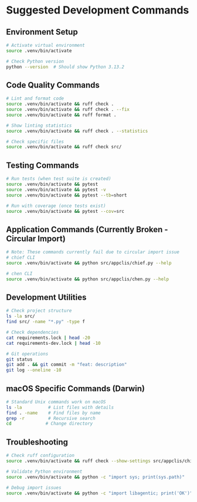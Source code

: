# Suggested Development Commands

## Environment Setup
```bash
# Activate virtual environment
source .venv/bin/activate

# Check Python version
python --version  # Should show Python 3.13.2
```

## Code Quality Commands
```bash
# Lint and format code
source .venv/bin/activate && ruff check .
source .venv/bin/activate && ruff check . --fix
source .venv/bin/activate && ruff format .

# Show linting statistics
source .venv/bin/activate && ruff check . --statistics

# Check specific files
source .venv/bin/activate && ruff check src/
```

## Testing Commands
```bash
# Run tests (when test suite is created)
source .venv/bin/activate && pytest
source .venv/bin/activate && pytest -v
source .venv/bin/activate && pytest --tb=short

# Run with coverage (once tests exist)
source .venv/bin/activate && pytest --cov=src
```

## Application Commands (Currently Broken - Circular Import)
```bash
# Note: These commands currently fail due to circular import issue
# chief CLI
source .venv/bin/activate && python src/appclis/chief.py --help

# chen CLI  
source .venv/bin/activate && python src/appclis/chen.py --help
```

## Development Utilities
```bash
# Check project structure
ls -la src/
find src/ -name "*.py" -type f

# Check dependencies
cat requirements.lock | head -20
cat requirements-dev.lock | head -10

# Git operations
git status
git add . && git commit -m "feat: description"
git log --oneline -10
```

## macOS Specific Commands (Darwin)
```bash
# Standard Unix commands work on macOS
ls -la          # List files with details
find . -name    # Find files by name
grep -r         # Recursive search
cd             # Change directory
```

## Troubleshooting
```bash
# Check ruff configuration
source .venv/bin/activate && ruff check --show-settings src/appclis/chief.py

# Validate Python environment
source .venv/bin/activate && python -c "import sys; print(sys.path)"

# Debug import issues
source .venv/bin/activate && python -c "import libagentic; print('OK')"
```